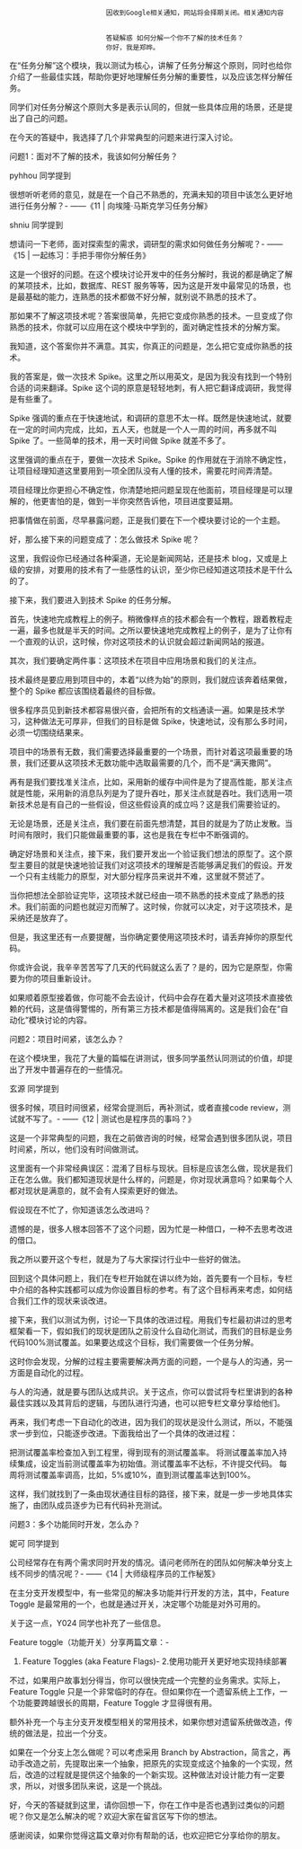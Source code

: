 
                            
                            因收到Google相关通知，网站将会择期关闭。相关通知内容
                            
                            
                            答疑解惑 如何分解一个你不了解的技术任务？
                            你好，我是郑晔。

在“任务分解”这个模块，我以测试为核心，讲解了任务分解这个原则，同时也给你介绍了一些最佳实践，帮助你更好地理解任务分解的重要性，以及应该怎样分解任务。

同学们对任务分解这个原则大多是表示认同的，但就一些具体应用的场景，还是提出了自己的问题。

在今天的答疑中，我选择了几个非常典型的问题来进行深入讨论。

问题1：面对不了解的技术，我该如何分解任务？

pyhhou 同学提到


很想听听老师的意见，就是在一个自己不熟悉的，充满未知的项目中该怎么更好地进行任务分解？-
——《11 | 向埃隆·马斯克学习任务分解》


shniu 同学提到


想请问一下老师，面对探索型的需求，调研型的需求如何做任务分解呢？-
——《15 | 一起练习：手把手带你分解任务》


这是一个很好的问题。在这个模块讨论开发中的任务分解时，我说的都是确定了解的某项技术，比如，数据库、REST 服务等等，因为这是开发中最常见的场景，也是最基础的能力，连熟悉的技术都做不好分解，就别说不熟悉的技术了。

那如果不了解这项技术呢？答案很简单，先把它变成你熟悉的技术。一旦变成了你熟悉的技术，你就可以应用在这个模块中学到的，面对确定性技术的分解方案。

我知道，这个答案你并不满意。其实，你真正的问题是，怎么把它变成你熟悉的技术。

我的答案是，做一次技术 Spike。这里之所以用英文，是因为我没有找到一个特别合适的词来翻译。Spike 这个词的原意是轻轻地刺，有人把它翻译成调研，我觉得是有些重了。

Spike 强调的重点在于快速地试，和调研的意思不太一样。既然是快速地试，就要在一定的时间内完成，比如，五人天，也就是一个人一周的时间，再多就不叫 Spike 了。一些简单的技术，用一天时间做 Spike 就差不多了。

这里强调的重点在于，要做一次技术 Spike。Spike 的作用就在于消除不确定性，让项目经理知道这里要用到一项全团队没有人懂的技术，需要花时间弄清楚。

项目经理比你更担心不确定性，你清楚地把问题呈现在他面前，项目经理是可以理解的，他更害怕的是，做到一半你突然告诉他，项目进度要延期。

把事情做在前面，尽早暴露问题，正是我们要在下一个模块要讨论的一个主题。

好，那么接下来的问题变成了：怎么做技术 Spike 呢？

这里，我假设你已经通过各种渠道，无论是新闻网站，还是技术 blog，又或是上级的安排，对要用的技术有了一些感性的认识，至少你已经知道这项技术是干什么的了。

接下来，我们要进入到技术 Spike 的任务分解。

首先，快速地完成教程上的例子。稍微像样点的技术都会有一个教程，跟着教程走一遍，最多也就是半天的时间。之所以要快速地完成教程上的例子，是为了让你有一个直观的认识，这时候，你对这项技术的认识就会超过新闻网站的报道。

其次，我们要确定两件事：这项技术在项目中应用场景和我们的关注点。

技术最终是要应用到项目中的，本着“以终为始”的原则，我们就应该奔着结果做，整个的 Spike 都应该围绕着最终的目标做。

很多程序员见到新技术都容易很兴奋，会把所有的文档通读一遍。如果是技术学习，这种做法无可厚非，但我们的目标是做 Spike，快速地试，没有那么多时间，必须一切围绕结果来。

项目中的场景有无数，我们需要选择最重要的一个场景，而针对着这项最重要的场景，我们还要从这项技术无数功能中选取最需要的几个，而不是“满天撒网”。

再有是我们要找准关注点，比如，采用新的缓存中间件是为了提高性能，那关注点就是性能，采用新的消息队列是为了提升吞吐，那关注点就是吞吐。我们选用一项新技术总是有自己的一些假设，但这些假设真的成立吗？这是我们需要验证的。

无论是场景，还是关注点，我们要在前面先想清楚，其目的就是为了防止发散。当时间有限时，我们只能做最重要的事，这也是我在专栏中不断强调的。

确定好场景和关注点，接下来，我们要开发出一个验证我们想法的原型了。这个原型主要目的就是快速地验证我们对这项技术的理解是否能够满足我们的假设。开发一个只有主线能力的原型，对大部分程序员来说并不难，这里就不赘述了。

当你把想法全部验证完毕，这项技术就已经由一项不熟悉的技术变成了熟悉的技术。我们前面的问题也就迎刃而解了。这时候，你就可以决定，对于这项技术，是采纳还是放弃了。

但是，我这里还有一点要提醒，当你确定要使用这项技术时，请丢弃掉你的原型代码。

你或许会说，我辛辛苦苦写了几天的代码就这么丢了？是的，因为它是原型，你需要为你的项目重新设计。

如果顺着原型接着做，你可能不会去设计，代码中会存在着大量对这项技术直接依赖的代码，这是值得警惕的，所有第三方技术都是值得隔离的。这是我们会在“自动化”模块讨论的内容。

问题2：项目时间紧，该怎么办？

在这个模块里，我花了大量的篇幅在讲测试，很多同学虽然认同测试的价值，却提出了开发中普遍存在的一些情况。

玄源 同学提到


很多时候，项目时间很紧，经常会提测后，再补测试，或者直接code review，测试就不写了。-
——《12 | 测试也是程序员的事吗？》


这是一个非常典型的问题，我在之前做咨询的时候，经常会遇到很多团队说，项目时间紧，所以，他们没有时间做测试。

这里面有一个非常经典误区：混淆了目标与现状。目标是应该怎么做，现状是我们正在怎么做。我们都知道现状是什么样的，问题是，你对现状满意吗？如果每个人都对现状是满意的，就不会有人探索更好的做法。

假设现在不忙了，你知道该怎么改进吗？

遗憾的是，很多人根本回答不了这个问题，因为忙是一种借口，一种不去思考改进的借口。

我之所以要开这个专栏，就是为了与大家探讨行业中一些好的做法。

回到这个具体问题上，我们在专栏开始就在讲以终为始，首先要有一个目标，专栏中介绍的各种实践都可以成为你设置目标的参考。有了这个目标再来考虑，如何结合我们工作的现状来谈改进。

接下来，我们以测试为例，讨论一下具体的改进过程。用我们专栏最初讲过的思考框架看一下，假如我们的现状是团队之前没什么自动化测试，而我们的目标是业务代码100%测试覆盖。如果要达成这个目标，我们需要做一个任务分解。

这时你会发现，分解的过程主要需要解决两方面的问题，一个是与人的沟通，另一方面是自动化的过程。

与人的沟通，就是要与团队达成共识。关于这点，你可以尝试将专栏里讲到的各种最佳实践以及其背后的逻辑，与团队进行沟通，也可以把专栏文章分享给他们。

再来，我们考虑一下自动化的改进，因为我们的现状是没什么测试，所以，不能强求一步到位，只能逐步改进。下面我给出了一个具体的改进过程：


把测试覆盖率检查加入到工程里，得到现有的测试覆盖率。
将测试覆盖率加入持续集成，设定当前测试覆盖率为初始值。测试覆盖率不达标，不许提交代码。
每周将测试覆盖率调高，比如，5%或10%，直到测试覆盖率达到100%。


这样，我们就找到了一条由现状通往目标的路径，接下来，就是一步一步地具体实施了，由团队成员逐步为已有代码补充测试。

问题3：多个功能同时开发，怎么办？

妮可 同学提到


公司经常存在有两个需求同时开发的情况。请问老师所在的团队如何解决单分支上线不同步的情况呢？-
——《14 | 大师级程序员的工作秘笈》


在主分支开发模型中，有一些常见的解决多功能并行开发的方法，其中，Feature Toggle 是最常用的一个，也就是通过开关，决定哪个功能是对外可用的。

关于这一点，Y024 同学也补充了一些信息。


Feature toggle（功能开关）分享两篇文章：-
1. Feature Toggles (aka Feature Flags)-
2.使用功能开关更好地实现持续部署


不过，如果用户故事划分得当，你可以很快完成一个完整的业务需求。实际上，Feature Toggle 只是一个非常临时的存在。但如果你在一个遗留系统上工作，一个功能要跨越很长的周期，Feature Toggle 才显得很有用。

额外补充一个与主分支开发模型相关的常用技术，如果你想对遗留系统做改造，传统的做法是，拉出一个分支。

如果在一个分支上怎么做呢？可以考虑采用 Branch by Abstraction，简言之，再动手改造之前，先提取出来一个抽象，把原先的实现变成这个抽象的一个实现，然后，改造的过程就是提供这个抽象的一个新实现。这种做法对设计能力有一定要求，所以，对很多团队来说，这是一个挑战。

好，今天的答疑就到这里，请你回想一下，你在工作中是否也遇到过类似的问题呢？你又是怎么解决的呢？欢迎大家在留言区写下你的想法。

感谢阅读，如果你觉得这篇文章对你有帮助的话，也欢迎把它分享给你的朋友。

                        
                        
                            